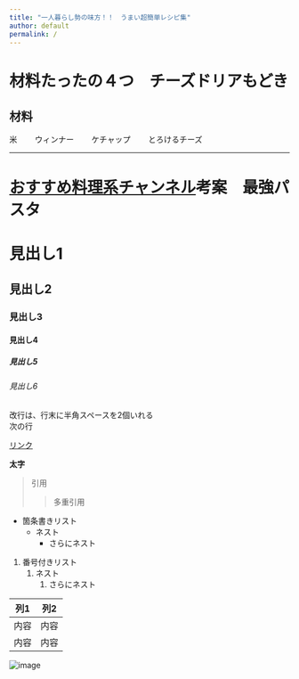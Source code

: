 ```yaml
---
title: "一人暮らし勢の味方！！　うまい超簡単レシピ集"
author: default
permalink: /
---
```


# 材料たったの４つ　チーズドリアもどき

## 材料
米　　
ウィンナー　　
ケチャップ　　
とろけるチーズ　　



---

# [おすすめ料理系チャンネル](https://youtu.be/JOrS6_8W1pU)考案　最強パスタ



# 見出し1
## 見出し2
### 見出し3
#### 見出し4
##### 見出し5
###### 見出し6

改行は、行末に半角スペースを2個いれる  
次の行

[リンク](https://www.google.co.jp/)

**太字**

> 引用
>> 多重引用


- 箇条書きリスト
  - ネスト
    - さらにネスト


1. 番号付きリスト
   1. ネスト
      1. さらにネスト

  
| 列1  | 列2  |
|-----|-----|
| 内容  | 内容  |
| 内容  | 内容  |

![image](/220422_GitHubPages/assets/images/logo-150.png)
